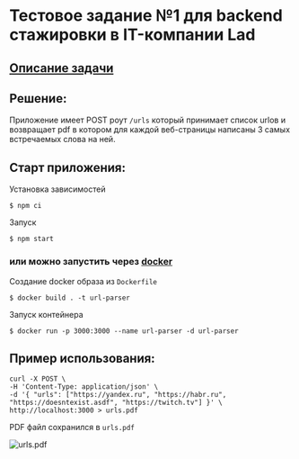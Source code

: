 # Тестовое задание №1 для backend стажировки в IT-компании Lad

## [Описание задачи](https://hibrain.ru/news/zadachi-dlya-backend-stazhirovki)
## Решение:
Приложение имеет POST роут `/urls` который принимает список urlов и возвращает pdf в котором для каждой веб-страницы написаны 3 самых встречаемых слова на ней.

## Старт приложения:
Установка зависимостей
```console
$ npm ci
```
Запуск
```console
$ npm start
```

### или можно запустить через [docker](https://docker.com)
Создание docker образа из `Dockerfile`
```console
$ docker build . -t url-parser
```
Запуск контейнера
```console
$ docker run -p 3000:3000 --name url-parser -d url-parser
```

## Пример использования:
```console
curl -X POST \
-H 'Content-Type: application/json' \
-d '{ "urls": ["https://yandex.ru", "https://habr.ru", "https://doesntexist.asdf", "https://twitch.tv"] }' \
http://localhost:3000 > urls.pdf
```
PDF файл сохранился в `urls.pdf`

![urls.pdf](./imgs/urls-pdf.png "urls.pdf")
